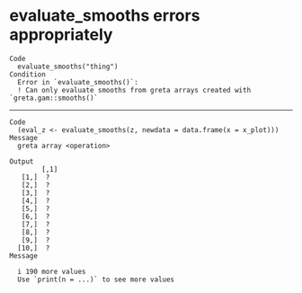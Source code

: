 # evaluate_smooths errors appropriately

    Code
      evaluate_smooths("thing")
    Condition
      Error in `evaluate_smooths()`:
      ! Can only evaluate smooths from greta arrays created with `greta.gam::smooths()`

---

    Code
      (eval_z <- evaluate_smooths(z, newdata = data.frame(x = x_plot)))
    Message
      greta array <operation>
      
    Output
            [,1]
       [1,]  ?  
       [2,]  ?  
       [3,]  ?  
       [4,]  ?  
       [5,]  ?  
       [6,]  ?  
       [7,]  ?  
       [8,]  ?  
       [9,]  ?  
      [10,]  ?  
    Message
      
      i 190 more values
      Use `print(n = ...)` to see more values

